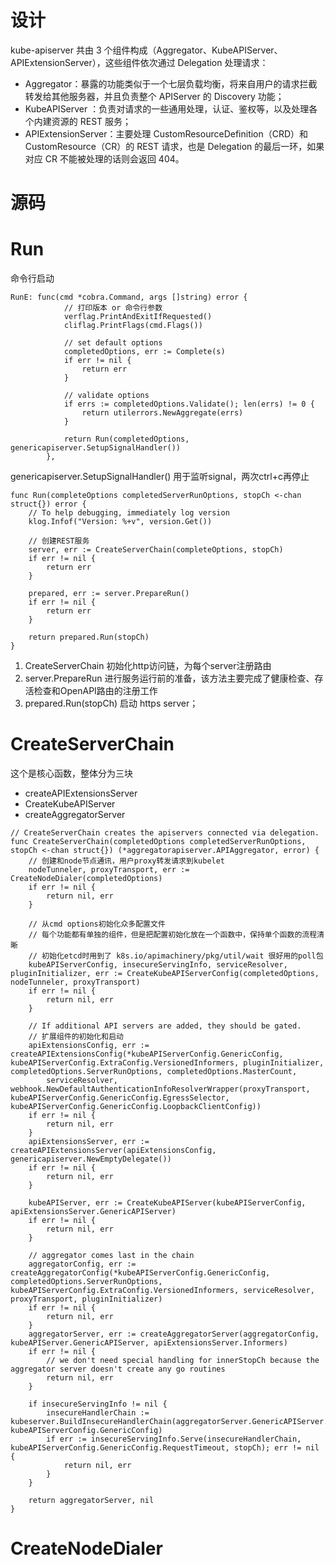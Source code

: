 # 设计

kube-apiserver 共由 3 个组件构成（Aggregator、KubeAPIServer、APIExtensionServer），这些组件依次通过 Delegation 处理请求：

- Aggregator：暴露的功能类似于一个七层负载均衡，将来自用户的请求拦截转发给其他服务器，并且负责整个 APIServer 的 Discovery 功能；
- KubeAPIServer ：负责对请求的一些通用处理，认证、鉴权等，以及处理各个内建资源的 REST 服务；
- APIExtensionServer：主要处理 CustomResourceDefinition（CRD）和 CustomResource（CR）的 REST 请求，也是 Delegation 的最后一环，如果对应 CR 不能被处理的话则会返回 404。


# 源码

# Run
命令行启动
```
RunE: func(cmd *cobra.Command, args []string) error {
            // 打印版本 or 命令行参数
			verflag.PrintAndExitIfRequested()
			cliflag.PrintFlags(cmd.Flags())

			// set default options
			completedOptions, err := Complete(s)
			if err != nil {
				return err
			}

			// validate options
			if errs := completedOptions.Validate(); len(errs) != 0 {
				return utilerrors.NewAggregate(errs)
			}

			return Run(completedOptions, genericapiserver.SetupSignalHandler())
		},
```

genericapiserver.SetupSignalHandler() 用于监听signal，两次ctrl+c再停止


```
func Run(completeOptions completedServerRunOptions, stopCh <-chan struct{}) error {
	// To help debugging, immediately log version
	klog.Infof("Version: %+v", version.Get())

    // 创建REST服务
	server, err := CreateServerChain(completeOptions, stopCh)
	if err != nil {
		return err
	}

	prepared, err := server.PrepareRun()
	if err != nil {
		return err
	}

	return prepared.Run(stopCh)
}
```
1. CreateServerChain 初始化http访问链，为每个server注册路由
2. server.PrepareRun 进行服务运行前的准备，该方法主要完成了健康检查、存活检查和OpenAPI路由的注册工作
3. prepared.Run(stopCh) 启动 https server；

# CreateServerChain
这个是核心函数，整体分为三块
- createAPIExtensionsServer
- CreateKubeAPIServer
- createAggregatorServer

```
// CreateServerChain creates the apiservers connected via delegation.
func CreateServerChain(completedOptions completedServerRunOptions, stopCh <-chan struct{}) (*aggregatorapiserver.APIAggregator, error) {
	// 创建和node节点通讯，用户proxy转发请求到kubelet
    nodeTunneler, proxyTransport, err := CreateNodeDialer(completedOptions)
	if err != nil {
		return nil, err
	}

    // 从cmd options初始化众多配置文件
    // 每个功能都有单独的组件，但是把配置初始化放在一个函数中，保持单个函数的流程清晰
    // 初始化etcd时用到了 k8s.io/apimachinery/pkg/util/wait 很好用的poll包
	kubeAPIServerConfig, insecureServingInfo, serviceResolver, pluginInitializer, err := CreateKubeAPIServerConfig(completedOptions, nodeTunneler, proxyTransport)
	if err != nil {
		return nil, err
	}

	// If additional API servers are added, they should be gated.
    // 扩展组件的初始化和启动
	apiExtensionsConfig, err := createAPIExtensionsConfig(*kubeAPIServerConfig.GenericConfig, kubeAPIServerConfig.ExtraConfig.VersionedInformers, pluginInitializer, completedOptions.ServerRunOptions, completedOptions.MasterCount,
		serviceResolver, webhook.NewDefaultAuthenticationInfoResolverWrapper(proxyTransport, kubeAPIServerConfig.GenericConfig.EgressSelector, kubeAPIServerConfig.GenericConfig.LoopbackClientConfig))
	if err != nil {
		return nil, err
	}
	apiExtensionsServer, err := createAPIExtensionsServer(apiExtensionsConfig, genericapiserver.NewEmptyDelegate())
	if err != nil {
		return nil, err
	}

	kubeAPIServer, err := CreateKubeAPIServer(kubeAPIServerConfig, apiExtensionsServer.GenericAPIServer)
	if err != nil {
		return nil, err
	}

	// aggregator comes last in the chain
	aggregatorConfig, err := createAggregatorConfig(*kubeAPIServerConfig.GenericConfig, completedOptions.ServerRunOptions, kubeAPIServerConfig.ExtraConfig.VersionedInformers, serviceResolver, proxyTransport, pluginInitializer)
	if err != nil {
		return nil, err
	}
	aggregatorServer, err := createAggregatorServer(aggregatorConfig, kubeAPIServer.GenericAPIServer, apiExtensionsServer.Informers)
	if err != nil {
		// we don't need special handling for innerStopCh because the aggregator server doesn't create any go routines
		return nil, err
	}

	if insecureServingInfo != nil {
		insecureHandlerChain := kubeserver.BuildInsecureHandlerChain(aggregatorServer.GenericAPIServer.UnprotectedHandler(), kubeAPIServerConfig.GenericConfig)
		if err := insecureServingInfo.Serve(insecureHandlerChain, kubeAPIServerConfig.GenericConfig.RequestTimeout, stopCh); err != nil {
			return nil, err
		}
	}

	return aggregatorServer, nil
}
```


# CreateNodeDialer



